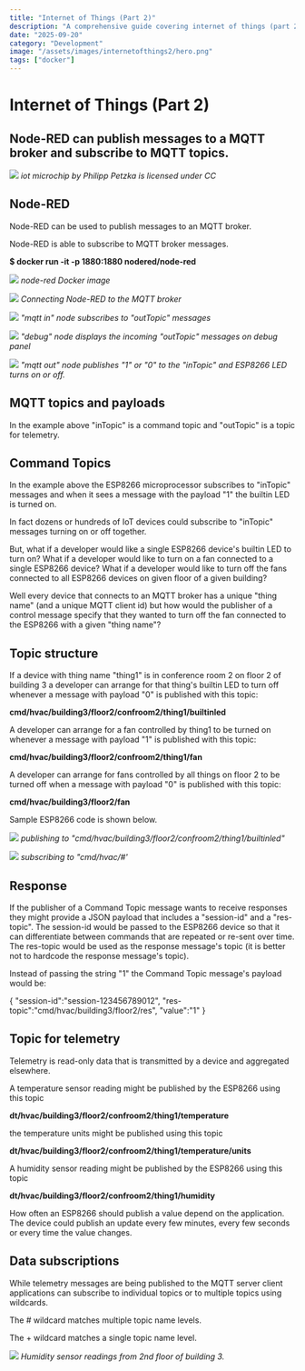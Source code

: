 ```yaml
---
title: "Internet of Things (Part 2)"
description: "A comprehensive guide covering internet of things (part 2)"
date: "2025-09-20"
category: "Development"
image: "/assets/images/internetofthings2/hero.png"
tags: ["docker"]
---
```


# Internet of Things (Part 2)

## Node-RED can publish messages to a MQTT broker and subscribe to MQTT topics.

![](/assets/images/internetofthings2/iot-microchip.svg)
*iot microchip by Philipp Petzka is licensed under CC*


## Node-RED

Node-RED can be used to publish messages to an MQTT broker.

Node-RED is able to subscribe to MQTT broker messages.

**$ docker run -it -p 1880:1880 nodered/node-red**

![](/assets/images/internetofthings2/screen-shot-2021-03-04-at-7.46.57-pm-1136x736.png)
*node-red Docker image*

![](/assets/images/internetofthings2/screen-shot-2021-03-06-at-11.35.48-pm-1836x1045.png)
*Connecting Node-RED to the MQTT broker*

![](/assets/images/internetofthings2/screen-shot-2021-03-06-at-11.41.33-pm-1836x1051.png)
*"mqtt in" node subscribes to "outTopic" messages*

![](/assets/images/internetofthings2/screen-shot-2021-03-06-at-11.42.05-pm-1836x1053.png)
*"debug" node displays the incoming "outTopic" messages on debug panel*

![](/assets/images/internetofthings2/screen-shot-2021-03-06-at-11.45.34-pm-1836x1040.png)
*"mqtt out" node publishes "1" or "0" to the "inTopic" and ESP8266 LED turns on or off.*


## MQTT topics and payloads

In the example above "inTopic" is a command topic and "outTopic" is a topic for telemetry.


## Command Topics

In the example above the ESP8266 microprocessor subscribes to "inTopic" messages and when it sees a message with the payload "1" the builtin LED is turned on. 

In fact dozens or hundreds of IoT devices could subscribe to "inTopic" messages turning on or off together. 

But, what if a developer would like a single ESP8266 device's builtin LED to turn on? What if a developer would like to turn on a fan connected to a single ESP8266 device? What if a developer would like to turn off the fans connected to all ESP8266 devices on given floor of a given building?

Well every device that connects to an MQTT broker has a unique "thing name" (and a unique MQTT client id) but how would the publisher of a control message specify that they wanted to turn off the fan connected to the ESP8266 with a given "thing name"?


## Topic structure

If a device with thing name "thing1" is in conference room 2 on floor 2 of building 3 a developer can arrange for that thing's builtin LED to turn off whenever a message with payload "0" is published with this topic:

**cmd/hvac/building3/floor2/confroom2/thing1/builtinled**

A developer can arrange for a fan controlled by thing1 to be turned on whenever a message with payload "1" is published with this topic:

**cmd/hvac/building3/floor2/confroom2/thing1/fan**

A developer can arrange for fans controlled by all things on floor 2 to be turned off when a message with payload "0" is published with this topic:

**cmd/hvac/building3/floor2/fan**

Sample ESP8266 code is shown below.

![](/assets/images/internetofthings2/screen-shot-2021-03-07-at-11.21.47-am-1836x1106.png)
*publishing to "cmd/hvac/building3/floor2/confroom2/thing1/builtinled"*

![](/assets/images/internetofthings2/screen-shot-2021-03-07-at-11.35.42-am-1836x1108.png)
*subscribing to "cmd/hvac/#'*


## Response

If the publisher of a Command Topic message wants to receive responses they might provide a JSON payload that includes a "session-id" and a "res-topic". The session-id would be passed to the ESP8266 device so that it can differentiate between commands that are repeated or re-sent over time. The res-topic would be used as the response message's topic (it is better not to hardcode the response message's topic).

Instead of passing the string "1" the Command Topic message's payload would be:

{
"session-id":"session-123456789012",
"res-topic":"cmd/hvac/building3/floor2/res",
"value":"1"
}


## Topic for telemetry

Telemetry is read-only data that is transmitted by a device and aggregated elsewhere.

A temperature sensor reading might be published by the ESP8266 using this topic 

**dt/hvac/building3/floor2/confroom2/thing1/temperature**

the temperature units might be published using this topic

**dt/hvac/building3/floor2/confroom2/thing1/temperature/units**

A humidity sensor reading might be published by the ESP8266 using this topic

**dt/hvac/building3/floor2/confroom2/thing1/humidity**

How often an ESP8266 should publish a value depend on the application. The device could publish an update every few minutes, every few seconds or every time the value changes.


## Data subscriptions

While telemetry messages are being published to the MQTT server client applications can subscribe to individual topics or to multiple topics using wildcards.

The # wildcard matches multiple topic name levels. 

The + wildcard matches a single topic name level.

![](/assets/images/internetofthings2/screen-shot-2021-03-07-at-3.27.31-pm-1836x938.png)
*Humidity sensor readings from 2nd floor of building 3.*
